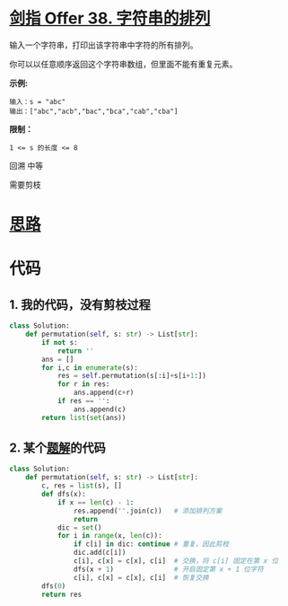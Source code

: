 <!--
 * @Description: 
 * @Autor: Au3C2
 * @Date: 2021-06-22 12:09:55
 * @LastEditors: Au3C2
 * @LastEditTime: 2021-06-22 15:49:19
-->
# [剑指 Offer 38. 字符串的排列](https://leetcode-cn.com/problems/zi-fu-chuan-de-pai-lie-lcof/)



输入一个字符串，打印出该字符串中字符的所有排列。

 

你可以以任意顺序返回这个字符串数组，但里面不能有重复元素。

 

**示例:**

```
输入：s = "abc"
输出：["abc","acb","bac","bca","cab","cba"]
```

 

**限制：**

```
1 <= s 的长度 <= 8
```
回溯 中等

需要剪枝
# [思路](https://leetcode-cn.com/problems/zi-fu-chuan-de-pai-lie-lcof/solution/mian-shi-ti-38-zi-fu-chuan-de-pai-lie-hui-su-fa-by/)

# 代码

## 1. 我的代码，没有剪枝过程
```python
class Solution:
    def permutation(self, s: str) -> List[str]:
        if not s: 
            return ''
        ans = []
        for i,c in enumerate(s):
            res = self.permutation(s[:i]+s[i+1:])
            for r in res:
                ans.append(c+r)
            if res == '':
                ans.append(c)
        return list(set(ans))
```

## 2. 某个[题解](https://leetcode-cn.com/problems/zi-fu-chuan-de-pai-lie-lcof/solution/mian-shi-ti-38-zi-fu-chuan-de-pai-lie-hui-su-fa-by/)的代码
```python
class Solution:
    def permutation(self, s: str) -> List[str]:
        c, res = list(s), []
        def dfs(x):
            if x == len(c) - 1:
                res.append(''.join(c))   # 添加排列方案
                return
            dic = set()
            for i in range(x, len(c)):
                if c[i] in dic: continue # 重复，因此剪枝
                dic.add(c[i])
                c[i], c[x] = c[x], c[i]  # 交换，将 c[i] 固定在第 x 位
                dfs(x + 1)               # 开启固定第 x + 1 位字符
                c[i], c[x] = c[x], c[i]  # 恢复交换
        dfs(0)
        return res
```